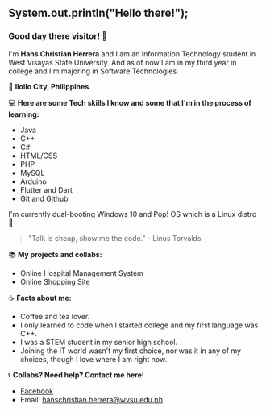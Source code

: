 ## System.out.println("Hello there!");

### Good day there visitor! :wave:

I'm **Hans Christian Herrera** and I am an Information Technology student in West Visayas State University.
And as of now I am in my third year in college and I'm majoring in Software Technologies.

:round_pushpin: **Iloilo City, Philippines**.

:computer: **Here are some Tech skills I know and some that I'm in the process of learning:**
- Java
- C++
- C#
- HTML/CSS
- PHP
- MySQL
- Arduino
- Flutter and Dart
- Git and Github

I'm currently dual-booting Windows 10 and Pop! OS which is a Linux distro :penguin:


> "Talk is cheap, show me the code."
     - Linus Torvalds


:books: **My projects and collabs:**
- Online Hospital Management System
- Online Shopping Site

:coffee: **Facts about me:**
- Coffee and tea lover.
- I only learned to code when I started college and my first language was C++.
- I was a STEM student in my senior high school.
- Joining the IT world wasn't my first choice, nor was it in any of my choices, though I love where I am right now.

:telephone_receiver: **Collabs? Need help? Contact me here!**
- [Facebook](https://www.facebook.com/Hahahahahahansssss/)
- Email: hanschristian.herrera@wvsu.edu.ph
<!--
**HansoYang647/HansoYang647** is a ✨ _special_ ✨ repository because its `README.md` (this file) appears on your GitHub profile.

Here are some ideas to get you started:

- 🔭 I’m currently working on ...
- 🌱 I’m currently learning ...
- 👯 I’m looking to collaborate on ...
- 🤔 I’m looking for help with ...
- 💬 Ask me about ...
- 📫 How to reach me: ...
- 😄 Pronouns: ...
- ⚡ Fun fact: ...
-->
